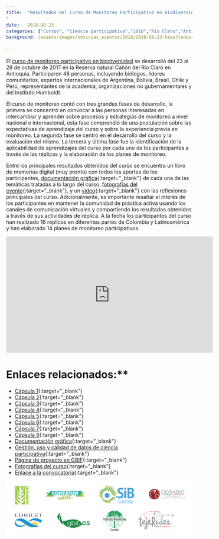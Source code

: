 ```yaml
---
title:  "Resultados del Curso de Monitoreo Participativo en Biodiversidad
"
date:   2018-08-23
categories: ["Cursos", "Ciencia participativa","2018","Río Claro","Antioquia"]
background: /assets/images/noticias_eventos/2018/2018-08-23-Resultados-Curso-Monitoreo-Participativo1.jpg

---
```


El [curso de monitoreo participativo en biodiversidad](https://hp-colombian-biodiversity.gbif-staging.org/post/2017/curso-monitoreo-participativo/) se desarrolló del 23 al 28 de octubre de 2017 en la Reserva natural Cañón del Río Claro en Antioquia. Participaron 48 personas, incluyendo biólogos, líderes comunitarios, expertos internacionales de Argentina, Bolivia, Brasil, Chile y Perú, representantes de la academia, organizaciones no gubernamentales y del Instituto Humboldt.  

El curso de monitoreo contó con tres grandes fases de desarrollo, la primera se concentró en convocar a las personas interesadas en intercambiar y aprender sobre procesos y estrategias de monitoreo a nivel nacional e internacional, esta fase comprendió de una postulación sobre las expectativas de aprendizaje del curso y sobre la experiencia previa en monitoreo. La segunda fase se centró en el desarrollo del curso y la evaluación del mismo. La tercera y última fase fue la identificación de la aplicabilidad de aprendizajes del curso por cada uno de los participantes a través de las réplicas y la elaboración de los planes de monitoreo.  

Entre los principales resultados obtenidos del curso se encuentra un libro de memorias digital (muy pronto) con todos los aportes de los participantes, [documentación gráfica](https://www.flickr.com/photos/137537742@N07/sets/72157672666261508){:target="_blank"} de cada una de las temáticas tratadas a lo largo del curso, [fotografías del evento](https://www.flickr.com/photos/137537742@N07/sets/72157672666665678){:target="_blank"}, y un [video](https://youtu.be/Pf9tzEyRpWg){:target="_blank"} con las reflexiones principales del curso. Adicionalmente, es importante resaltar el interés de los participantes en mantener la comunidad de práctica activa usando los canales de comunicación virtuales y compartiendo los resultados obtenidos a través de sus actividades de réplica. A la fecha los participantes del curso han realizado 16 réplicas en diferentes partes de Colombia y Latinoamérica y han elaborado 14 planes de monitoreo participativos.
<iframe width="560" height="315" src="https://www.youtube.com/embed/Pf9tzEyRpWg" title="YouTube video player" frameborder="0" allow="accelerometer; autoplay; clipboard-write; encrypted-media; gyroscope; picture-in-picture" allowfullscreen></iframe>

# Enlaces relacionados:**

+ [Cápsula 1](https://www.facebook.com/instituto.humboldt/videos/1594444620623088/){:target="_blank"}
+ [Cápsula 2](https://www.facebook.com/instituto.humboldt/videos/1598516280215922/){:target="_blank"}
+ [Cápsula 3](https://www.facebook.com/instituto.humboldt/videos/1599538366780380/){:target="_blank"}
+ [Cápsula 4](https://www.facebook.com/instituto.humboldt/videos/1600701499997400/){:target="_blank"}
+ [Cápsula 5](https://twitter.com/inst_humboldt/status/929033703648645123){:target="_blank"}
+ [Cápsula 6](https://twitter.com/inst_humboldt/status/928385681084252162){:target="_blank"}
+ [Cápsula 7](https://twitter.com/inst_humboldt/status/930546708144119808){:target="_blank"}
+ [Cápsula 8](https://twitter.com/inst_humboldt/status/930903574510555136){:target="_blank"}
+ [Documentación gráfica](https://www.flickr.com/photos/137537742@N07/sets/72157672666261508){:target="_blank"}
+ [Gestión, uso y calidad de datos de ciencia participativa](https://drive.google.com/open?id=1XnsbGIi9TU-p_XNmbsrEvMeit2Kzy-tW){:target="_blank"}
+ [Página de proyecto en GBIF](https://www.gbif.org/project/83344/training-in-participatory-biodiversity-monitoring-building-locally-connecting-globally){:target="_blank"}
+ [Fotografías del curso](https://www.flickr.com/photos/137537742@N07/sets/72157672666665678){:target="_blank"}
+ [Enlace a la convocatoria](https://hp-colombian-biodiversity.gbif-staging.org/post/2017/curso-monitoreo-participativo/){:target="_blank"}

<img src="/assets/images/noticias_eventos/2018/2018-08-23-Resultados-Curso-Monitoreo-Participativo2.png" width=770>
